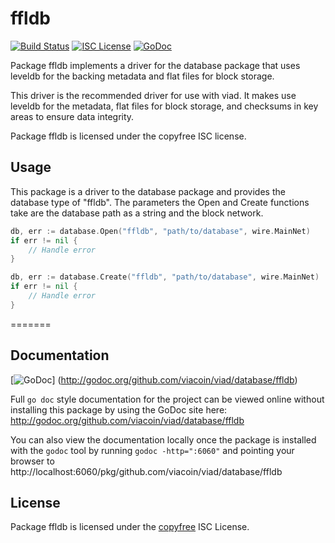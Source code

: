 ffldb
=====

[![Build Status](https://travis-ci.org/viacoin/viad.png?branch=master)](https://travis-ci.org/viacoin/viad)
[![ISC License](http://img.shields.io/badge/license-ISC-blue.svg)](http://copyfree.org)
[![GoDoc](https://godoc.org/github.com/viacoin/viad/database/ffldb?status.png)](http://godoc.org/github.com/viacoin/viad/database/ffldb)

Package ffldb implements a driver for the database package that uses leveldb for
the backing metadata and flat files for block storage.

This driver is the recommended driver for use with viad.  It makes use leveldb
for the metadata, flat files for block storage, and checksums in key areas to
ensure data integrity.

Package ffldb is licensed under the copyfree ISC license.

## Usage

This package is a driver to the database package and provides the database type
of "ffldb".  The parameters the Open and Create functions take are the
database path as a string and the block network.

```Go
db, err := database.Open("ffldb", "path/to/database", wire.MainNet)
if err != nil {
	// Handle error
}
```

```Go
db, err := database.Create("ffldb", "path/to/database", wire.MainNet)
if err != nil {
	// Handle error
}
```

=======
## Documentation

[![GoDoc](https://godoc.org/github.com/viacoin/viad/database/ffldb?status.png)]
(http://godoc.org/github.com/viacoin/viad/database/ffldb)

Full `go doc` style documentation for the project can be viewed online without
installing this package by using the GoDoc site here:
http://godoc.org/github.com/viacoin/viad/database/ffldb

You can also view the documentation locally once the package is installed with
the `godoc` tool by running `godoc -http=":6060"` and pointing your browser to
http://localhost:6060/pkg/github.com/viacoin/viad/database/ffldb

## License

Package ffldb is licensed under the [copyfree](http://copyfree.org) ISC
License.

